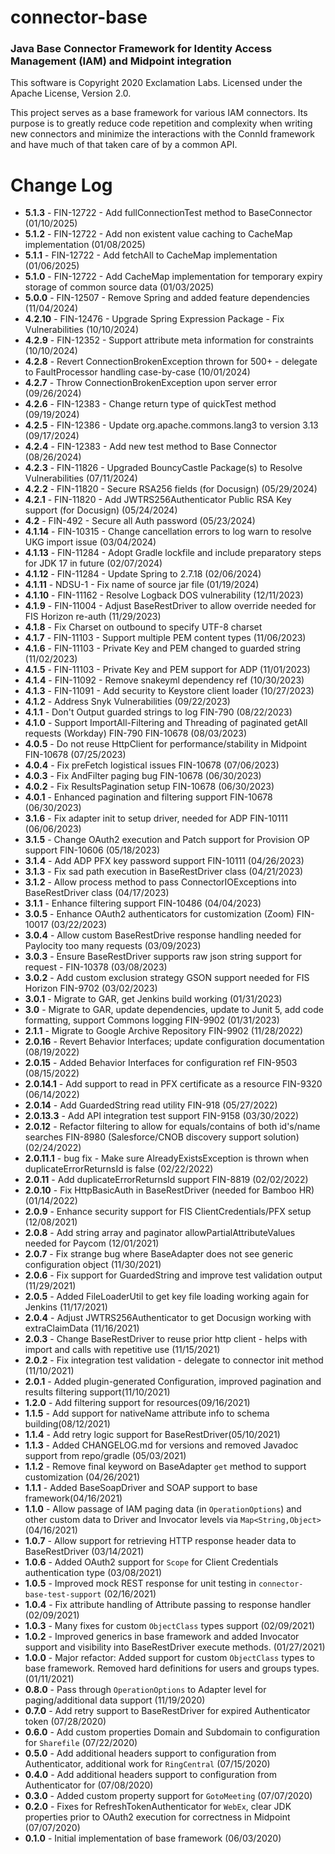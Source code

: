 # connector-base

### Java Base Connector Framework for Identity Access Management (IAM) and Midpoint integration

This software is Copyright 2020 Exclamation Labs.  Licensed under the Apache License, Version 2.0.

This project serves as a base framework for various IAM connectors.  Its purpose
is to greatly reduce code repetition and complexity when writing new connectors
and minimize the interactions with the ConnId framework and have much of that
taken care of by a common API.

# Change Log

+ **5.1.3** - FIN-12722 - Add fullConnectionTest method to BaseConnector (01/10/2025)
+ **5.1.2** - FIN-12722 - Add non existent value caching to CacheMap implementation (01/08/2025)
+ **5.1.1** - FIN-12722 - Add fetchAll to CacheMap implementation (01/06/2025)
+ **5.1.0** - FIN-12722 - Add CacheMap implementation for temporary expiry storage of common source data (01/03/2025)
+ **5.0.0** - FIN-12507 - Remove Spring and added feature dependencies (11/04/2024)
+ **4.2.10** - FIN-12476 - Upgrade Spring Expression Package - Fix Vulnerabilities (10/10/2024)
+ **4.2.9** - FIN-12352 - Support attribute meta information for constraints (10/10/2024)
+ **4.2.8** - Revert ConnectionBrokenException thrown for 500+ - delegate to FaultProcessor handling case-by-case (10/01/2024)
+ **4.2.7** - Throw ConnectionBrokenException upon server error (09/26/2024)
+ **4.2.6** - FIN-12383 - Change return type of quickTest method (09/19/2024)
+ **4.2.5** - FIN-12386 - Update org.apache.commons.lang3 to version 3.13 (09/17/2024)
+ **4.2.4** - FIN-12383 - Add new test method to Base Connector (08/26/2024)
+ **4.2.3** - FIN-11826 - Upgraded BouncyCastle Package(s) to Resolve Vulnerabilities (07/11/2024)
+ **4.2.2** - FIN-11820 - Secure RSA256 fields (for Docusign) (05/29/2024)
+ **4.2.1** - FIN-11820 - Add JWTRS256Authenticator Public RSA Key support (for Docusign) (05/24/2024)
+ **4.2** - FIN-492 - Secure all Auth password (05/23/2024)
+ **4.1.14** - FIN-10315 - Change cancellation errors to log warn to resolve UKG import issue (03/04/2024)
+ **4.1.13** - FIN-11284 - Adopt Gradle lockfile and include preparatory steps for JDK 17 in future (02/07/2024)
+ **4.1.12** - FIN-11284 - Update Spring to 2.7.18 (02/06/2024)
+ **4.1.11** - NDSU-1 - Fix name of source jar file (01/19/2024)
+ **4.1.10** - FIN-11162 - Resolve Logback DOS vulnerability (12/11/2023)
+ **4.1.9** - FIN-11004 - Adjust BaseRestDriver to allow override needed for FIS Horizon re-auth (11/29/2023)
+ **4.1.8** - Fix Charset on outbound to specify UTF-8 charset
+ **4.1.7** - FIN-11103 - Support multiple PEM content types (11/06/2023)
+ **4.1.6** - FIN-11103 - Private Key and PEM changed to guarded string (11/02/2023)
+ **4.1.5** - FIN-11103 - Private Key and PEM support for ADP (11/01/2023)
+ **4.1.4** - FIN-11092 - Remove snakeyml dependency ref (10/30/2023)
+ **4.1.3** - FIN-11091 - Add security to Keystore client loader (10/27/2023)
+ **4.1.2** - Address Snyk Vulnerabilities (09/22/2023)
+ **4.1.1** - Don't Output guarded strings to log FIN-790 (08/22/2023)
+ **4.1.0** - Support ImportAll-Filtering and Threading of paginated getAll requests (Workday) FIN-790 FIN-10678 (08/03/2023)
+ **4.0.5** - Do not reuse HttpClient for performance/stability in Midpoint FIN-10678 (07/25/2023)
+ **4.0.4** - Fix preFetch logistical issues FIN-10678 (07/06/2023)
+ **4.0.3** - Fix AndFilter paging bug FIN-10678 (06/30/2023)
+ **4.0.2** - Fix ResultsPagination setup FIN-10678 (06/30/2023)
+ **4.0.1** - Enhanced pagination and filtering support FIN-10678 (06/30/2023)
+ **3.1.6** - Fix adapter init to setup driver, needed for ADP FIN-10111 (06/06/2023)
+ **3.1.5** - Change OAuth2 execution and Patch support for Provision OP support FIN-10606 (05/18/2023)
+ **3.1.4** - Add ADP PFX key password support FIN-10111 (04/26/2023)
+ **3.1.3** - Fix sad path execution in BaseRestDriver class (04/21/2023)
+ **3.1.2** - Allow process method to pass ConnectorIOExceptions into BaseRestDriver class (04/17/2023)
+ **3.1.1** - Enhance filtering support FIN-10486 (04/04/2023)
+ **3.0.5** - Enhance OAuth2 authenticators for customization (Zoom) FIN-10017 (03/22/2023)
+ **3.0.4** - Allow custom BaseRestDrive response handling needed for Paylocity too many requests (03/09/2023)
+ **3.0.3** - Ensure BaseRestDriver supports raw json string support for request - FIN-10378 (03/08/2023)
+ **3.0.2** - Add custom exclusion strategy GSON support needed for FIS Horizon FIN-9702 (03/02/2023)
+ **3.0.1** - Migrate to GAR, get Jenkins build working (01/31/2023)
+ **3.0** - Migrate to GAR, update dependencies, update to Junit 5, add code formatting, support Commons logging FIN-9902 (01/31/2023)
+ **2.1.1** - Migrate to Google Archive Repository FIN-9902 (11/28/2022)
+ **2.0.16** - Revert Behavior Interfaces; update configuration documentation (08/19/2022)
+ **2.0.15** - Added Behavior Interfaces for configuration ref FIN-9503 (08/15/2022)
+ **2.0.14.1** - Add support to read in PFX certificate as a resource FIN-9320 (06/14/2022)
+ **2.0.14** - Add GuardedString read utility FIN-918 (05/27/2022)
+ **2.0.13.3** - Add API integration test support FIN-9158 (03/30/2022)
+ **2.0.12** - Refactor filtering to allow for equals/contains of both id's/name searches FIN-8980 (Salesforce/CNOB discovery support solution) (02/24/2022)
+ **2.0.11.1** - bug fix - Make sure AlreadyExistsException is thrown when duplicateErrorReturnsId is false (02/22/2022)
+ **2.0.11** - Add duplicateErrorReturnsId support FIN-8819 (02/02/2022)
+ **2.0.10** - Fix HttpBasicAuth in BaseRestDriver (needed for Bamboo HR) (01/14/2022)
+ **2.0.9** - Enhance security support for FIS ClientCredentials/PFX setup (12/08/2021)
+ **2.0.8** - Add string array and paginator allowPartialAttributeValues needed for Paycom (12/01/2021)
+ **2.0.7** - Fix strange bug where BaseAdapter does not see generic configuration object (11/30/2021)
+ **2.0.6** - Fix support for GuardedString and improve test validation output (11/29/2021)
+ **2.0.5** - Added FileLoaderUtil to get key file loading working again for Jenkins (11/17/2021)
+ **2.0.4** - Adjust JWTRS256Authenticator to get Docusign working with extraClaimData (11/16/2021)
+ **2.0.3** - Change BaseRestDriver to reuse prior http client - helps with import and calls with repetitive use (11/15/2021)
+ **2.0.2** - Fix integration test validation - delegate to connector init method (11/10/2021)
+ **2.0.1** - Added plugin-generated Configuration, improved pagination and results filtering support(11/10/2021)
+ **1.2.0** - Add filtering support for resources(09/16/2021)
+ **1.1.5** - Add support for nativeName attribute info to schema building(08/12/2021)
+ **1.1.4** - Add retry logic support for BaseRestDriver(05/10/2021)
+ **1.1.3** - Added CHANGELOG.md for versions and removed Javadoc support from repo/gradle (05/03/2021)
+ **1.1.2** - Remove final keyword on BaseAdapter `get` method to support customization (04/26/2021)
+ **1.1.1** - Added BaseSoapDriver and SOAP support to base framework(04/16/2021)
+ **1.1.0** - Allow passage of IAM paging data (in `OperationOptions`) and other custom data to
Driver and Invocator levels via `Map<String,Object>`(04/16/2021)
+ **1.0.7** - Allow support for retrieving HTTP response header data to BaseRestDriver (03/14/2021)
+ **1.0.6** - Added OAuth2 support for `Scope` for Client Credentials authentication type (03/08/2021)
+ **1.0.5** - Improved mock REST response for unit testing in `connector-base-test-support` (02/16/2021)
+ **1.0.4** - Fix attribute handling of Attribute passing to response handler (02/09/2021)
+ **1.0.3** - Many fixes for custom `ObjectClass` types support (02/09/2021)
+ **1.0.2** - Improved generics in base framework and added Invocator support and visibility into
 BaseRestDriver execute methods. (01/27/2021)
+ **1.0.0** - Major refactor: Added support for custom `ObjectClass` types to base framework.  Removed hard definitions
for users and groups types. (01/11/2021)
+ **0.8.0** - Pass through `OperationOptions` to Adapter level for paging/additional data support (11/19/2020)
+ **0.7.0** - Add retry support to BaseRestDriver for expired Authenticator token (07/28/2020)
+ **0.6.0** - Add custom properties Domain and Subdomain to configuration for `Sharefile` (07/22/2020)
+ **0.5.0** - Add additional headers support to configuration from Authenticator, additional work for `RingCentral` (07/15/2020)
+ **0.4.0** - Add additional headers support to configuration from Authenticator for (07/08/2020)
+ **0.3.0** - Added custom property support for `GotoMeeting` (07/07/2020)
+ **0.2.0** - Fixes for RefreshTokenAuthenticator for `WebEx`, clear JDK properties prior to OAuth2 execution for
 correctness in Midpoint (07/07/2020)
+ **0.1.0** - Initial implementation of base framework (06/03/2020)

